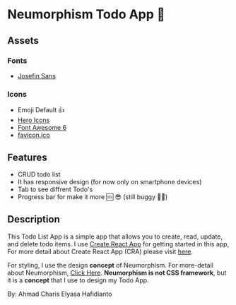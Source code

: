 # Neumorphism Todo App 📝

## Assets

### Fonts

- [Josefin Sans](https://fonts.google.com/specimen/Josefin+Sans?query=Josefin)

### Icons

- Emoji Default 👍
- [Hero Icons](https://heroicons.com/)
- [Font Awesome 6](https://fontawesome.com/)
- [favicon.ico](https://favicon.io/)

## Features

- CRUD todo list
- It has responsive design (for now only on smartphone devices)
- Tab to see diffrent Todo's
- Progress bar for make it more 🆒 😎 (still buggy 🐛🐛)

## Description

This Todo List App is a simple app that allows you to create, read, update, and delete todo items. I use [Create React App](https://create-react-app.dev/docs/getting-started) 
for getting started in this app, For more detail about Create React App (CRA) please visit [here](https://create-react-app.dev/docs/getting-started).

For styling, I use the design **concept** of Neumorphism. For more-detail about
Neumorphism, [Click Here](https://www.justinmind.com/ui-design/neumorphism). **Neumorphism is not CSS framework**, but
it is
a **concept** that I use to design my Todo App.

By: Ahmad Charis Elyasa Hafidianto
